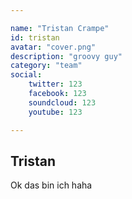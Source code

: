```yaml
---

name: "Tristan Crampe"
id: tristan
avatar: "cover.png"
description: "groovy guy"
category: "team"
social:
    twitter: 123
    facebook: 123
    soundcloud: 123
    youtube: 123      

---
```


## Tristan
 Ok das bin ich haha